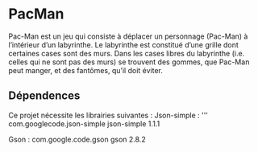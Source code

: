 # PacMan
Pac-Man est un jeu qui consiste à déplacer un personnage (Pac-Man) à l’intérieur d’un labyrinthe. 
Le labyrinthe est constitué d’une grille dont certaines cases sont des murs. Dans les cases libres du labyrinthe (i.e. celles qui ne sont pas des murs) se trouvent des gommes, que Pac-Man peut manger, et des fantômes, qu’il doit éviter.

## Dépendences
Ce projet nécessite les librairies suivantes :
Json-simple :
'''
<dependency>
  <groupId>com.googlecode.json-simple</groupId>
  <artifactId>json-simple</artifactId>
  <version>1.1.1</version>
</dependency>

Gson :
<dependency>
  <groupId>com.google.code.gson</groupId>
  <artifactId>gson</artifactId>
  <version>2.8.2</version>
</dependency>
